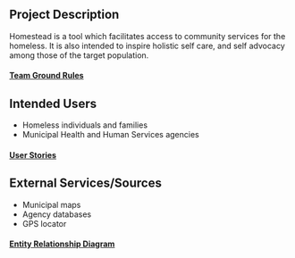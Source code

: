 ## Project Description
Homestead is a tool which facilitates access to community services for the homeless. 
It is also intended to inspire holistic self care, and self advocacy among those of 
the target population.  

#### [Team Ground Rules](ground-rules.md)  


## Intended Users
* Homeless individuals and families
* Municipal Health and Human Services agencies

#### [User Stories](user-stories.md)


## External Services/Sources
* Municipal maps
* Agency databases
* GPS locator


#### [Entity Relationship Diagram](erd.md)  
